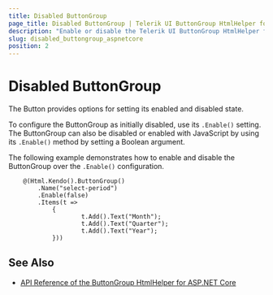```yaml
---
title: Disabled ButtonGroup
page_title: Disabled ButtonGroup | Telerik UI ButtonGroup HtmlHelper for ASP.NET Core
description: "Enable or disable the Telerik UI ButtonGroup HtmlHelper for ASP.NET Core (MVC 6 or ASP.NET Core MVC)."
slug: disabled_buttongroup_aspnetcore
position: 2
---
```


# Disabled ButtonGroup

The Button provides options for setting its enabled and disabled state.  

To configure the ButtonGroup as initially disabled, use its `.Enable()` setting. The ButtonGroup can also be disabled or enabled with JavaScript by using its `.Enable()` method by setting a Boolean argument.

The following example demonstrates how to enable and disable the ButtonGroup over the `.Enable()` configuration.

```
    @(Html.Kendo().ButtonGroup()
        .Name("select-period")
        .Enable(false)
        .Items(t =>
            {
                    t.Add().Text("Month");
                    t.Add().Text("Quarter");
                    t.Add().Text("Year");
            }))
```

## See Also

* [API Reference of the ButtonGroup HtmlHelper for ASP.NET Core](/api/buttongroup)
